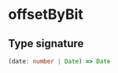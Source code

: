# offsetByBit

## Type signature

<!-- prettier-ignore-start -->
```typescript
(date: number | Date) => Date
```
<!-- prettier-ignore-end -->
